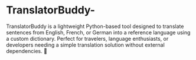 # TranslatorBuddy-
TranslatorBuddy is a lightweight Python-based tool designed to translate sentences from English, French, or German into a reference language using a custom dictionary. Perfect for travelers, language enthusiasts, or developers needing a simple translation solution without external dependencies. 🚀
